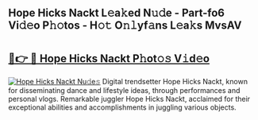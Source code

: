 ## Hope Hicks Nackt L𝚎a𝚔ed N𝚞𝚍e - Part-fo6 Vi𝚍𝚎o P𝚑𝚘tos - H𝚘𝚝 O𝚗𝚕yf𝚊ns L𝚎a𝚔s MvsAV

# <h2><a href="http://kf6boo.oniu.top/?m=Hope+Hicks+Nackt">🔗👉 🔴 Hope Hicks Nackt P𝚑ot𝚘𝚜 V𝚒d𝚎o</a></h2>

[![Hope Hicks Nackt Nu𝚍e𝚜](https://i.imgur.com/0qMVB7G.gif)](http://kf6boo.oniu.top/?m=Hope+Hicks+Nackt)
Digital trendsetter Hope Hicks Nackt, known for disseminating dance and lifestyle ideas, through performances and personal vlogs. Remarkable juggler Hope Hicks Nackt, acclaimed for their exceptional abilities and accomplishments in juggling various objects.  
